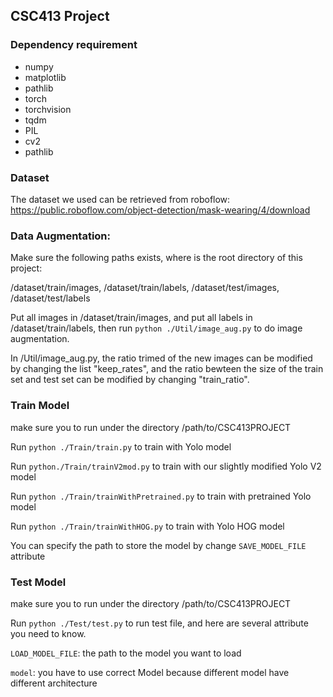 ## CSC413 Project

### Dependency requirement

* numpy
* matplotlib
* pathlib
* torch
* torchvision
* tqdm
* PIL
* cv2
* pathlib

### Dataset

The dataset we used can be retrieved from roboflow: 
https://public.roboflow.com/object-detection/mask-wearing/4/download

### Data Augmentation:

Make sure the following paths exists, where <root> is the root directory of this project:

<root>/dataset/train/images, <root>/dataset/train/labels, <root>/dataset/test/images, <root>/dataset/test/labels

Put all images in <root>/dataset/train/images, and put all labels in <root>/dataset/train/labels, then 
run `python ./Util/image_aug.py` to do image augmentation.

In <root>/Util/image_aug.py, the ratio trimed of the new images can be modified by changing the list "keep_rates", and the ratio bewteen the size of the train set and test set can be modified by changing "train_ratio".

### Train Model

make sure you to run under the directory /path/to/CSC413PROJECT 

Run `python ./Train/train.py` to train with Yolo model

Run `python./Train/trainV2mod.py` to train with our slightly modified Yolo V2 model 

Run `python ./Train/trainWithPretrained.py` to train with pretrained Yolo model

Run `python ./Train/trainWithHOG.py` to train with Yolo HOG model

You can specify the path to store the model by change `SAVE_MODEL_FILE` attribute  

### Test Model

make sure you to run under the directory /path/to/CSC413PROJECT  

Run `python ./Test/test.py` to run test file, and here are several attribute you need to know.

`LOAD_MODEL_FILE`: the path to the model you want to load

`model`: you have to use correct Model because different model have different architecture

